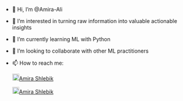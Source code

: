 - 👋 Hi, I’m @Amira-Ali
- 👀 I’m interested in turning raw information into valuable actionable insights
- 🌱 I’m currently learning ML with Python
- 💞️ I’m looking to collaborate with other ML practitioners
- 📫 How to reach me:
  
  
  <a href="https://www.linkedin.com/in/amira-shlebik-736751bb/"><img width="18" height="18" src="https://user-images.githubusercontent.com/52612361/147652538-506ab989-9ad6-4fa4-affc-74e90f49d82f.png">Amira Shlebik</a>

  <a href="https://www.kaggle.com/amiraslebik"><img width="18" height="18" src="https://user-images.githubusercontent.com/52612361/147652535-de791a4c-dd94-4302-ba9c-b3327e0c5e87.png">Amira Shlebik</a>
  
